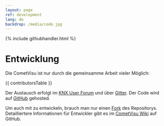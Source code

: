 ```yaml
---
layout: page
ref: development
lang: de
backdrop: /media/code.jpg
---
```

{% include githubhandler.html %}

Entwicklung
===========

Die CometVisu ist nur durch die gemeinsamme Arbeit vieler Möglich:

{{ contributorsTable }}

Der Austausch erfolgt im [KNX User Forum](https://knx-user-forum.de/forum/supportforen/cometvisu)
und über [Gitter](https://gitter.im/CometVisu/CometVisu_DE). Der Code wird
auf [GitHub](https://github.com/CometVisu/CometVisu) gehosted.

Um auch mit zu entwickeln, brauch man nur einen [Fork](https://github.com/CometVisu/CometVisu#fork-destination-box)
des Repositorys. Detailliertere Informationen für Entwickler gibt es im
[CometVisu Wiki](https://github.com/CometVisu/CometVisu/wiki) auf GitHub.